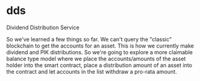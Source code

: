# dds
Dividend Distribution Service

So we've learned a few things so far.  We can't query the "classic" blockchain to get the accounts for an asset.  This is how we currently make dividend and PIK distributions.  So we're going to explore a more claimable balance type model where we place the accounts/amounts of the asset holder into the smart contract, place a distribution amount of an asset into the contract and let accounts in the list withdraw a pro-rata amount.